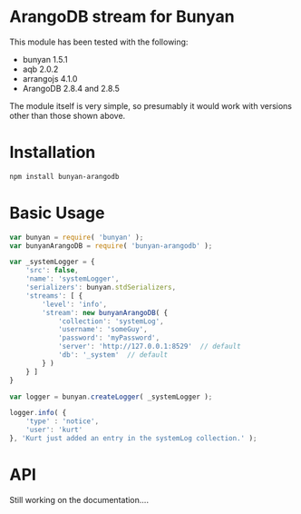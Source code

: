 # ArangoDB stream for Bunyan

This module has been tested with the following:

* bunyan 1.5.1
* aqb 2.0.2
* arrangojs 4.1.0
* ArangoDB 2.8.4 and 2.8.5

The module itself is very simple, so presumably it would work with versions other than those shown above.

# Installation

```sh
npm install bunyan-arangodb
```

# Basic Usage

```js
var bunyan = require( 'bunyan' );
var bunyanArangoDB = require( 'bunyan-arangodb' );

var _systemLogger = {
    'src': false,
    'name': 'systemLogger',
    'serializers': bunyan.stdSerializers,
    'streams': [ {
        'level': 'info',
        'stream': new bunyanArangoDB( {
            'collection': 'systemLog',
            'username': 'someGuy',
            'password': 'myPassword',
            'server': 'http://127.0.0.1:8529'  // default
            'db': '_system'  // default
        } )
    } ]
}

var logger = bunyan.createLogger( _systemLogger );

logger.info( {
    'type' : 'notice',
    'user': 'kurt'
}, 'Kurt just added an entry in the systemLog collection.' );
```
# API

Still working on the documentation....
